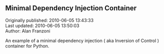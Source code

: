 ## Minimal Dependency Injection Container  
Originally published: 2010-06-05 13:43:33  
Last updated: 2010-06-05 13:50:03  
Author: Alan Franzoni  
  
An example of a minimal dependency injection ( aka Inversion of Control ) container for Python.
